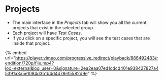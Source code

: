 # Projects

* The main interface in the _Projects_ tab will show you all the current projects that exist in the selected group.
* Each project will have _Test Cases_.
* If you click on a specific project, you will see the test cases that are inside that project.

{% embed url="https://player.vimeo.com/progressive_redirect/playback/886492483/rendition/720p/file.mp4?loc=external&log_user=0&signature=2ea2eaa07ed1cdcd401e938427827a45391a3a5e1084d3b1b4d4d78e15582d9e" %}
